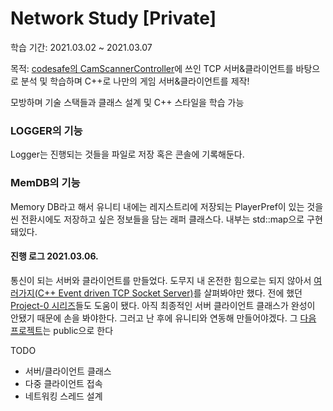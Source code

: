 # Network Study [Private]

학습 기간: 2021.03.02 ~ 2021.03.07

목적: [codesafe의 CamScannerController](https://github.com/codesafe/CamScannerController)에 쓰인 TCP 서버&클라이언트를 바탕으로 분석 및 학습하며 C++로 나만의 게임 서버&클라이언트를 제작!

모방하며 기술 스택들과 클래스 설계 및 C++ 스타일을 학습 가능

### LOGGER의 기능

Logger는 진행되는 것들을 파일로 저장 혹은 콘솔에 기록해둔다.



### MemDB의 기능

Memory DB라고 해서 유니티 내에는 레지스트리에 저장되는 PlayerPref이 있는 것을 씬 전환시에도 저장하고 싶은 정보들을 담는 래퍼 클래스다. 내부는 std::map으로 구현돼있다. 



#### 진행 로그 2021.03.06.

통신이 되는 서버와 클라이언트를 만들었다. 도무지 내 온전한 힘으로는 되지 않아서 [여러가지(C++ Event driven TCP Socket Server)](https://gist.github.com/Gydo194/c14e52701289354ab66359c2a75706f8)를 살펴봐야만 했다. 전에 했던 [Project-0 시리즈](https://github.com/PioneerRedwood/Project-02)들도 도움이 됐다. 아직 최종적인 서버 클라이언트 클래스가 완성이 안됐기 때문에 손을 봐야한다. 그러고 난 후에 유니티와 연동해 만들어야겠다. 그 [다음 프로젝트](https://github.com/PioneerRedwood/GameNetwork)는 public으로 한다

TODO

- 서버/클라이언트 클래스
- 다중 클라이언트 접속
- 네트워킹 스레드 설계
